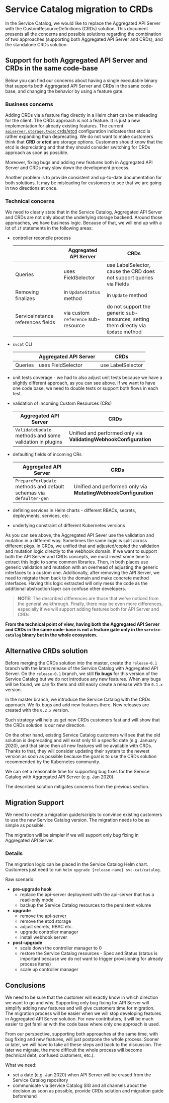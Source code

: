 # Service Catalog migration to CRDs

In the Service Catalog, we would like to replace the Aggregated API Server with the CustomResourceDefinitions (CRDs) solution. This document presents all the concerns and possible solutions regarding the combination of two approaches (supporting both Aggregated API Server and CRDs), and the standalone CRDs solution.

## Support for both Aggregated API Server and CRDs in the same code-base

Below you can find our concerns about having a single executable binary that supports both Aggregated API Server and CRDs in the same code-base, and changing the behavior by using a feature gate. 

### Business concerns

Adding CRDs via a feature flag directly in a Helm chart can be misleading for the client. 
The CRDs approach is not a feature. It is just a new implementation for already existing features. The current [`apiserver.storage.type`: crds/etcd](https://github.com/drycc-addons/service-catalog/blob/master/charts/catalog/values.yaml#L61-L62) configuration indicates that etcd is rather expanding than deprecating. We do not want to make customers think that **CRD** or **etcd** are storage options. Customers should know that the etcd is depreciating and that they should consider switching for CRDs approach as soon as possible.  

Moreover, fixing bugs and adding new features both in Aggregated API Server and CRDs may slow down the development process.   

Another problem is to provide consistent and up-to-date documentation for both solutions. It may be misleading for customers to see that we are going in two directions at once.

### Technical concerns

We need to clearly state that in the Service Catalog, Aggregated API Server and CRDs are not only about the underlying storage backend. Around those approaches, we have business logic. Because of that, we will end up with a lot of `if` statements in the following areas:

- controller reconcile process 

  |                                   | Aggregated API Server               | CRDs                                                                                      |
  |-----------------------------------|-------------------------------------|-------------------------------------------------------------------------------------------|
  | Queries                           | uses FieldSelector                  | use LabelSelector, cause the CRD does not support queries via Fields                      |
  | Removing finalizes                | in `UpdateStatus` method            | in `Update` method                                                                        |
  | ServiceInstance references fields | via custom `reference` sub-resource | do not support the generic sub-resources, setting them directly via `Update` method |

- `svcat` CLI 

  |         | Aggregated API Server | CRDs              |
  |---------|--------------------|-------------------|
  | Queries | uses FieldSelector | use LabelSelector |
  
- unit tests coverage - we had to also adjust unit tests because we have a slightly different approach, as you can see above. If we want to have one code base, we need to double tests or support both flows in each test.

- validation of incoming Custom Resources (CRs)

  | Aggregated API Server                                 | CRDs              |
  |-------------------------------------------------------|-------------------|
  | `ValidateUpdate` methods and some validation in plugins | Unified and performed only via **ValidatingWebhookConfiguration** |

- defaulting fields of incoming CRs

  | Aggregated API Server                                               | CRDs                                                           |
  |---------------------------------------------------------------------|----------------------------------------------------------------|
  | `PrepareForUpdate` methods and default schemas via `defaulter-gen` | Unified and performed only via **MutatingWebhookConfiguration** |

- defining services in Helm charts - different RBACs, secrets, deployments, services, etc.

- underlying constraint of different Kubernetes versions

As you can see above, the Aggregated API Sever use the validation and mutation in a different way. Sometimes the same logic is split across different pkgs. In CRDs, we unified that and adjusted/copied the validation and mutation logic directly to the webhook domain. If we want to support both the API Server and CRDs concepts, we must invest some time to extract this logic to some common libraries. Then, in both places use generic validation and mutation with an overhead of adjusting the generic interfaces to a custom one. 
Additionally, after removing the API Server, we need to migrate them back to the domain and make concrete method interfaces. Having this logic extracted will only mess the code as the additional abstraction layer can confuse other developers.
 
> **NOTE:** The described differences are those that we've noticed from the general walkthrough. Finally, there may be even more differences, especially if we will support adding features both for API Server and CRDs.
 
**From the technical point of view, having both the Aggregated API Server and CRDs in the same code-base is not a feature gate only in the `service-catalog` binary but in the whole ecosystem.** 

## Alternative CRDs solution

Before merging the CRDs solution into the master, create the `release-0.1` branch with the latest release of the Service Catalog with Aggregated API Server. On the `release-0.1` branch, we still **fix bugs** for this version of the Service Catalog but we do not introduce any new features. When any bugs will be found, we can fix them and still easily create a release with the `0.1.x` version. 

In the master branch, we introduce the Service Catalog with the CRDs approach. We fix bugs and add new features there. New releases are created with the `0.2.x` version.

Such strategy will help us get new CRDs customers fast and will show that the CRDs solution is our new direction.
 
On the other hand, existing Service Catalog customers will see that the old solution is deprecating and will exist only till a specific date (e.g. January 2020), and that since then all new features will be available with CRDs. Thanks to that, they will consider updating their system to the newest version as soon as possible because the goal is to use the CRDs solution recommended by the Kubernetes community.

We can set a reasonable time for supporting bug fixes for the Service Catalog with Aggregated API Server (e.g. Jan 2020).

The described solution mitigates concerns from the previous section.
     
## Migration Support

We need to create a migration guide/scripts to convince existing customers to use the new Service Catalog version. The migration needs to be as simple as possible.

The migration will be simpler if we will support only bug fixing in Aggregated API Server.   

### Details

The migration logic can be placed in the Service Catalog Helm chart. 
Customers just need to run `helm upgrade {release-name} svc-cat/catalog`.

Raw scenario:
- **pre-upgrade hook**
  - replace the api-server deployment with the api-server that has a read-only mode
  - backup the Service Catalog resources to the persistent volume
- **upgrade**
  - remove the api-server
  - remove the etcd storage
  - adjust secrets, RBAC etc.
  - upgrade controller manager
  - install webhook server
- **post-upgrade**
  - scale down the controller manager to 0  
  - restore the Service Catalog resources - Spec and Status (status is important because we do not want to trigger provisioning for already process items)
  - scale up controller manager


## Conclusions

We need to be sure that the customer will exactly know in which direction we want to go and why. Supporting only bug fixing for API Server will simplify adding new features and will give customers time for migration. The migration process will be easier when we will stop developing features in Aggregated API Server solution. For new contributors, it will be much easier to get familiar with the code base where only one approach is used. 

From our perspective, supporting both approaches at the same time, with bug fixing and new features, will just postpone the whole process. Sooner or later, we will have to take all these steps and back to the discussion. The later we migrate, the more difficult the whole process will become (technical debt, confused customers, etc.).

What we need:
- set a date (e.g. Jan 2020) when API Server will be erased from the Service Catalog repository 
- communicate via Service Catalog SIG and all channels about the decision as soon as possible, provide CRDs solution and migration guide beforehand
